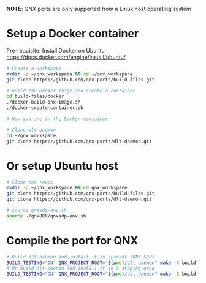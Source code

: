 **NOTE**: QNX ports are only supported from a Linux host operating system

# Setup a Docker container

Pre-requisite: Install Docker on Ubuntu https://docs.docker.com/engine/install/ubuntu/
```bash
# Create a workspace
mkdir -p ~/qnx_workspace && cd ~/qnx_workspace
git clone https://github.com/qnx-ports/build-files.git

# Build the Docker image and create a container
cd build-files/docker
./docker-build-qnx-image.sh
./docker-create-container.sh

# Now you are in the Docker container

# Clone dlt-daemon
cd ~/qnx_workspace
git clone https://github.com/qnx-ports/dlt-daemon.git
```

# Or setup Ubuntu host
```bash
# Clone the repos
mkdir -p ~/qnx_workspace && cd qnx_workspace
git clone https://github.com/qnx-ports/build-files.git
git clone https://github.com/qnx-ports/dlt-daemon.git

# source qnxsdp-env.sh
source ~/qnx800/qnxsdp-env.sh
```

# Compile the port for QNX
```bash
# Build dlt-daemon and install it in sysroot (QNX SDP)
BUILD_TESTING="ON" QNX_PROJECT_ROOT="$(pwd)/dlt-daemon" make -C build-files/ports/dlt-daemon install JLEVEL=$(nproc)
# Or build dlt-daemon and install it in a staging area
BUILD_TESTING="ON" QNX_PROJECT_ROOT="$(pwd)/dlt-daemon" make -C build-files/ports/dlt-daemon install JLEVEL=$(nproc) [INSTALL_ROOT_nto=PATH_TO_YOUR_STAGING_AREA USE_INSTALL_ROOT=true]
```

